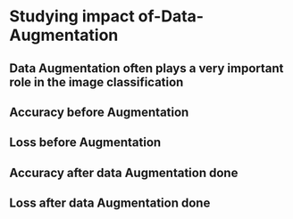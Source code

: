 # Studying impact of-Data-Augmentation

## Data Augmentation often plays a very important role in the image classification

## Accuracy before Augmentation


## Loss before Augmentation


## Accuracy after data Augmentation done


## Loss after data Augmentation done

